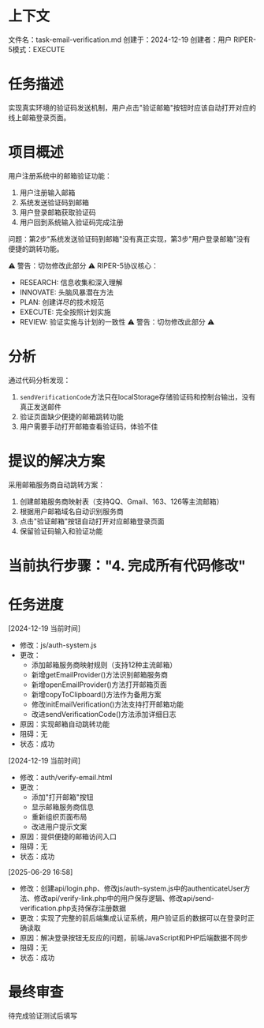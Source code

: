 # 上下文
文件名：task-email-verification.md
创建于：2024-12-19
创建者：用户
RIPER-5模式：EXECUTE

# 任务描述
实现真实环境的验证码发送机制，用户点击"验证邮箱"按钮时应该自动打开对应的线上邮箱登录页面。

# 项目概述
用户注册系统中的邮箱验证功能：
1. 用户注册输入邮箱
2. 系统发送验证码到邮箱
3. 用户登录邮箱获取验证码
4. 用户回到系统输入验证码完成注册

问题：第2步"系统发送验证码到邮箱"没有真正实现，第3步"用户登录邮箱"没有便捷的跳转功能。

⚠️ 警告：切勿修改此部分 ⚠️
RIPER-5协议核心：
- RESEARCH: 信息收集和深入理解
- INNOVATE: 头脑风暴潜在方法  
- PLAN: 创建详尽的技术规范
- EXECUTE: 完全按照计划实施
- REVIEW: 验证实施与计划的一致性
⚠️ 警告：切勿修改此部分 ⚠️

# 分析
通过代码分析发现：
1. `sendVerificationCode`方法只在localStorage存储验证码和控制台输出，没有真正发送邮件
2. 验证页面缺少便捷的邮箱跳转功能
3. 用户需要手动打开邮箱查看验证码，体验不佳

# 提议的解决方案
采用邮箱服务商自动跳转方案：
1. 创建邮箱服务商映射表（支持QQ、Gmail、163、126等主流邮箱）
2. 根据用户邮箱域名自动识别服务商
3. 点击"验证邮箱"按钮自动打开对应邮箱登录页面
4. 保留验证码输入和验证功能

# 当前执行步骤："4. 完成所有代码修改"

# 任务进度
[2024-12-19 当前时间]
- 修改：js/auth-system.js
- 更改：
  * 添加邮箱服务商映射规则（支持12种主流邮箱）
  * 新增getEmailProvider()方法识别邮箱服务商
  * 新增openEmailProvider()方法打开邮箱页面
  * 新增copyToClipboard()方法作为备用方案
  * 修改initEmailVerification()方法支持打开邮箱功能
  * 改进sendVerificationCode()方法添加详细日志
- 原因：实现邮箱自动跳转功能
- 阻碍：无
- 状态：成功

[2024-12-19 当前时间]
- 修改：auth/verify-email.html
- 更改：
  * 添加"打开邮箱"按钮
  * 显示邮箱服务商信息
  * 重新组织页面布局
  * 改进用户提示文案
- 原因：提供便捷的邮箱访问入口
- 阻碍：无
- 状态：成功

[2025-06-29 16:58]
- 修改：创建api/login.php、修改js/auth-system.js中的authenticateUser方法、修改api/verify-link.php中的用户保存逻辑、修改api/send-verification.php支持保存注册数据
- 更改：实现了完整的前后端集成认证系统，用户验证后的数据可以在登录时正确读取
- 原因：解决登录按钮无反应的问题，前端JavaScript和PHP后端数据不同步
- 阻碍：无
- 状态：成功

# 最终审查
待完成验证测试后填写 